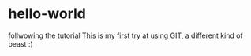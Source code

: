 # hello-world
follwowing the tutorial
This is my first try at using GIT, a different kind of beast :)
